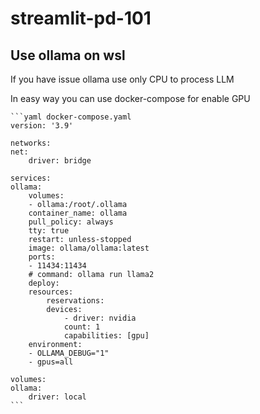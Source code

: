 # streamlit-pd-101

## Use ollama on wsl

If you have issue ollama use only CPU to process LLM

In easy way you can use docker-compose for enable GPU

    ```yaml docker-compose.yaml
    version: '3.9'

    networks:
    net:
        driver: bridge

    services:
    ollama:
        volumes:
        - ollama:/root/.ollama
        container_name: ollama
        pull_policy: always
        tty: true
        restart: unless-stopped
        image: ollama/ollama:latest
        ports:
        - 11434:11434
        # command: ollama run llama2
        deploy:
        resources:
            reservations:
            devices:
                - driver: nvidia
                count: 1
                capabilities: [gpu]
        environment:
        - OLLAMA_DEBUG="1"
        - gpus=all

    volumes:
    ollama:
        driver: local
    ```
